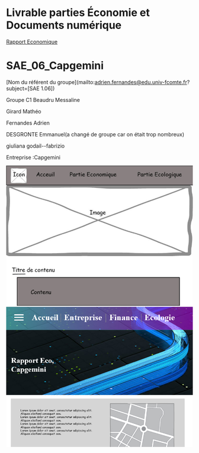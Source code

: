 # Livrable parties Économie et Documents numérique
[Rapport Economique](doc/Fernandes_SAES106_C1_Capgemini.pdf)

# SAE_06_Capgemini
[Nom du référent du groupe](mailto:adrien.fernandes@edu.univ-fcomte.fr?subject=[SAE 1.06]) 

Groupe C1 
Beaudru Messaline

Girard Mathéo

Fernandes Adrien

DESGRONTE Emmanuel(a changé de groupe car on était trop nombreux)

giuliana godail--fabrizio

Entreprise :Capgemini

![écran de zoning](doc/Ecran_zoning.jpg)
![écran de prototype](doc/Ecran_prototype.jpg)
